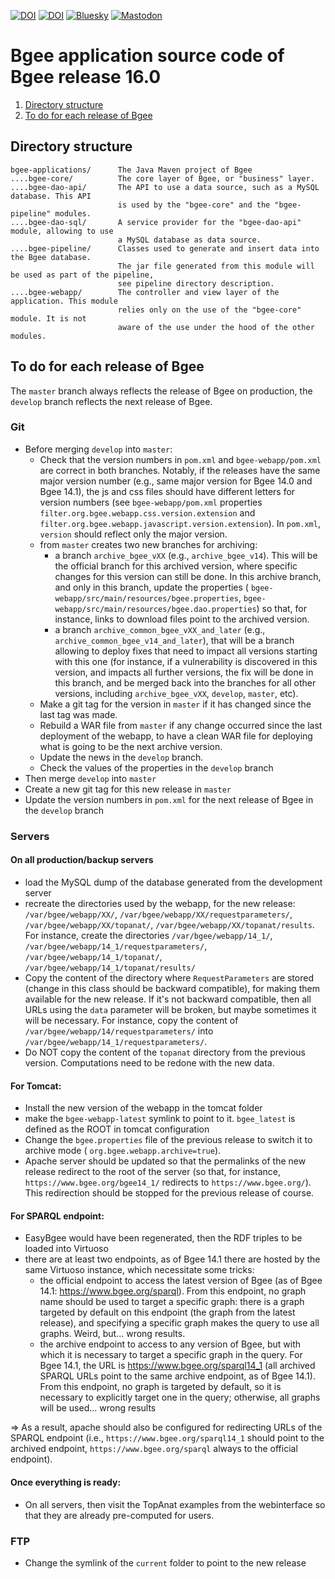 [![DOI](https://zenodo.org/badge/DOI/10.1093/nar/gkae1118.svg)](https://doi.org/10.1093/nar/gkae1118)
[![DOI](https://zenodo.org/badge/DOI/10.1093/nar/gkaa793.svg)](https://doi.org/10.1093/nar/gkaa793)
[![Bluesky](https://img.shields.io/badge/dynamic/json?url=https%3A%2F%2Fpublic.api.bsky.app%2Fxrpc%2Fapp.bsky.actor.getProfile%2F%3Factor%3Dbgee.org&query=%24.followersCount&style=social&logo=bluesky&label=Follow%20%40bgee.org)](https://bsky.app/profile/bgee.org)
[![Mastodon](https://img.shields.io/mastodon/follow/109308703977124988?style=social&label=Follow%20%40bgeedb&domain=https%3A%2F%2Fgenomic.social)](https://genomic.social/%40bgeedb)

# Bgee application source code of Bgee release 16.0

1. [Directory structure](#directory-structure)
2. [To do for each release of Bgee](#to-do-for-each-release-of-bgee)

## Directory structure

```
bgee-applications/      The Java Maven project of Bgee
....bgee-core/          The core layer of Bgee, or "business" layer.
....bgee-dao-api/       The API to use a data source, such as a MySQL database. This API
                        is used by the "bgee-core" and the "bgee-pipeline" modules.
....bgee-dao-sql/       A service provider for the "bgee-dao-api" module, allowing to use
                        a MySQL database as data source.
....bgee-pipeline/      Classes used to generate and insert data into the Bgee database.
                        The jar file generated from this module will be used as part of the pipeline,
                        see pipeline directory description.
....bgee-webapp/        The controller and view layer of the application. This module
                        relies only on the use of the "bgee-core" module. It is not
                        aware of the use under the hood of the other modules.
```

## To do for each release of Bgee

The `master` branch always reflects the release of Bgee on production, the `develop` branch
reflects the next release of Bgee.

### Git

* Before merging `develop` into `master`:
  * Check that the version numbers in `pom.xml` and `bgee-webapp/pom.xml` are correct in both branches.
  Notably, if the releases have the same major version number (e.g., same major version for Bgee 14.0
  and Bgee 14.1), the js and css files should have different letters for version numbers (see
  `bgee-webapp/pom.xml` properties `filter.org.bgee.webapp.css.version.extension` and
  `filter.org.bgee.webapp.javascript.version.extension`). In `pom.xml`, `version` should reflect
  only the major version.
  * from `master` creates two new branches for archiving:
    * a branch `archive_bgee_vXX` (e.g., `archive_bgee_v14`). This will be the official branch
    for this archived version, where specific changes for this version can still be done.
    In this archive branch, and only in this branch, update the properties (
    `bgee-webapp/src/main/resources/bgee.properties`,
    `bgee-webapp/src/main/resources/bgee.dao.properties`) so that, for instance,
    links to download files point to the archived version.
    * a branch `archive_common_bgee_vXX_and_later` (e.g., `archive_common_bgee_v14_and_later`),
    that will be a branch allowing to deploy fixes that need to impact all versions starting
    with this one (for instance, if a vulnerability is discovered in this version, and impacts
    all further versions, the fix will be done in this branch, and be merged back into the branches
    for all other versions, including `archive_bgee_vXX`, `develop`, `master`, etc).
  * Make a git tag for the version in `master` if it has changed since the last tag was made.
  * Rebuild a WAR file from `master` if any change occurred since the last deployment of the webapp,
  to have a clean WAR file for deploying what is going to be the next archive version.
  * Update the news in the `develop` branch.
  * Check the values of the properties in the `develop` branch
* Then merge `develop` into `master`
* Create a new git tag for this new release in `master`
* Update the version numbers in `pom.xml` for the next release of Bgee in the `develop` branch

### Servers

#### On all production/backup servers

* load the MySQL dump of the database generated from the development server
* recreate the directories used by the webapp, for the new release: `/var/bgee/webapp/XX/`,
`/var/bgee/webapp/XX/requestparameters/`,
`/var/bgee/webapp/XX/topanat/`, `/var/bgee/webapp/XX/topanat/results`. For instance, create the directories
`/var/bgee/webapp/14_1/`, `/var/bgee/webapp/14_1/requestparameters/`,
`/var/bgee/webapp/14_1/topanat/`, `/var/bgee/webapp/14_1/topanat/results/`
* Copy the content of the directory where `RequestParameters` are stored (change in this class should be
backward compatible), for making them available for the new release. If it's not backward compatible,
then all URLs using the `data` parameter will be broken, but maybe sometimes it will be necessary.
For instance, copy the content of `/var/bgee/webapp/14/requestparameters/` into
`/var/bgee/webapp/14_1/requestparameters/`.
* Do NOT copy the content of the `topanat` directory from the previous version. Computations need to be redone
with the new data.

#### For Tomcat:

* Install the new version of the webapp in the tomcat folder
* make the `bgee-webapp-latest` symlink to point to it. `bgee_latest` is defined as the ROOT in tomcat configuration
* Change the `bgee.properties` file of the previous release to switch it to archive mode (
`org.bgee.webapp.archive=true`).
* Apache server should be updated so that the permalinks of the new release redirect to the root of the server
(so that, for instance, `https://www.bgee.org/bgee14_1/` redirects to `https://www.bgee.org/`). This redirection
should be stopped for the previous release of course.

#### For SPARQL endpoint:
* EasyBgee would have been regenerated, then the RDF triples to be loaded into Virtuoso
* there are at least two endpoints, as of Bgee 14.1 there are hosted by the same Virtuoso instance,
which necessitate some tricks:
  * the official endpoint to access the latest version of Bgee (as of Bgee 14.1: https://www.bgee.org/sparql).
  From this endpoint, no graph name should be used to target a specific graph: there is a graph
  targeted by default on this endpoint (the graph from the latest release), and specifying
  a specific graph makes the query to use all graphs. Weird, but... wrong results.
  * the archive endpoint to access to any version of Bgee, but with which it is necessary to target
  a specific graph in the query. For Bgee 14.1, the URL is https://www.bgee.org/sparql14_1
  (all archived SPARQL URLs point to the same archive endpoint, as of Bgee 14.1).
  From this endpoint, no graph is targeted by default, so it is necessary to explicitly target one
  in the query; otherwise, all graphs will be used... wrong results

=> As a result, apache should also be configured for redirecting URLs of the SPARQL endpoint
(i.e., `https://www.bgee.org/sparql14_1` should point to the archived endpoint,
`https://www.bgee.org/sparql` always to the official endpoint).

#### Once everything is ready:

* On all servers, then visit the TopAnat examples from the webinterface so that they are already
pre-computed for users.

### FTP

* Change the symlink of the `current` folder to point to the new release
